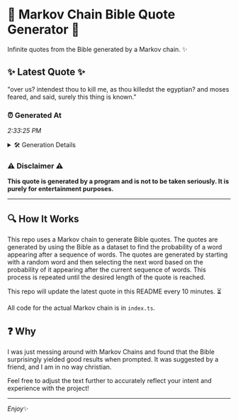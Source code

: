 # 📖 Markov Chain Bible Quote Generator 📖

Infinite quotes from the Bible generated by a Markov chain. ✨

## ✨ Latest Quote ✨
"over us? intendest thou to kill me, as thou killedst the egyptian? and moses feared, and said, surely this thing is known."

### ⏰ Generated At
*2:33:25 PM*

<details>
    <summary>🛠️ Generation Details</summary>
    <p>
        <strong>🌱 Seed:</strong> over<br>
        <strong>🔄 Iterations:</strong> 21<br>
        <strong>📜 Context History:</strong><br>[ over ]: us?<br>[ over, us? ]: intendest<br>[ over, us?, intendest ]: thou<br>[ over, us?, intendest, thou ]: to<br>[ over, us?, intendest, thou, to ]: kill<br>[ over, us?, intendest, thou, to, kill ]: me,<br>[ us?, intendest, thou, to, kill, me, ]: as<br>[ intendest, thou, to, kill, me,, as ]: thou<br>[ thou, to, kill, me,, as, thou ]: killedst<br>[ to, kill, me,, as, thou, killedst ]: the<br>[ kill, me,, as, thou, killedst, the ]: egyptian?<br>[ me,, as, thou, killedst, the, egyptian? ]: and<br>[ as, thou, killedst, the, egyptian?, and ]: moses<br>[ thou, killedst, the, egyptian?, and, moses ]: feared,<br>[ killedst, the, egyptian?, and, moses, feared, ]: and<br>[ the, egyptian?, and, moses, feared,, and ]: said,<br>[ egyptian?, and, moses, feared,, and, said, ]: surely<br>[ and, moses, feared,, and, said,, surely ]: this<br>[ moses, feared,, and, said,, surely, this ]: thing<br>[ feared,, and, said,, surely, this, thing ]: is<br>[ and, said,, surely, this, thing, is ]: known.<br>
    </p>
</details>

### ⚠️ Disclaimer ⚠️
**This quote is generated by a program and is not to be taken seriously. It is purely for entertainment purposes.**

---

## 🔍 How It Works

This repo uses a Markov chain to generate Bible quotes. The quotes are generated by using the Bible as a dataset to find the probability of a word appearing after a sequence of words. The quotes are generated by starting with a random word and then selecting the next word based on the probability of it appearing after the current sequence of words. This process is repeated until the desired length of the quote is reached.

This repo will update the latest quote in this README every 10 minutes. ⏳

All code for the actual Markov chain is in `index.ts`.

## ❓ Why

I was just messing around with Markov Chains and found that the Bible surprisingly yielded good results when prompted. 
It was suggested by a friend, and I am in no way christian.

Feel free to adjust the text further to accurately reflect your intent and experience with the project!

---

*Enjoy*✨
